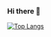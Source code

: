 ### Hi there 👋

[![Top Langs](https://github-readme-stats.vercel.app/api/top-langs/?username=MarcelHMendes)](https://github.com/MarcelHMendes/github-readme-stats&langs_count=8)

<!--
**MarcelHMendes/MarcelHMendes** is a ✨ _special_ ✨ repository because its `README.md` (this file) appears on your GitHub profile.

Here are some ideas to get you started:

- 🔭 I’m currently working on ...
- 🌱 I’m currently learning ...
- 👯 I’m looking to collaborate on ...
- 🤔 I’m looking for help with ...
- 💬 Ask me about ...
- 📫 How to reach me: ...
- 😄 Pronouns: ...
- ⚡ Fun fact: ...
-->
